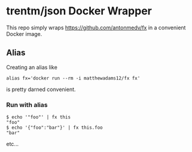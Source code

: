 # trentm/json Docker Wrapper
This repo simply wraps https://github.com/antonmedv/fx in a convenient Docker image.

## Alias
Creating an alias like
```shell
alias fx='docker run --rm -i matthewadams12/fx fx'
```
is pretty darned convenient.

### Run with alias
```shell
$ echo '"foo"' | fx this
"foo"
$ echo '{"foo":"bar"}' | fx this.foo
"bar"
```
etc...
